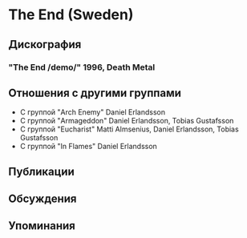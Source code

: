 # The End (Sweden)



## Дискография

### "The End /demo/" 1996, Death Metal




## Отношения с другими группами

* C группой "Arch Enemy" Daniel Erlandsson
* C группой "Armageddon" Daniel Erlandsson, Tobias Gustafsson
* C группой "Eucharist" Matti Almsenius, Daniel Erlandsson, Tobias Gustafsson
* C группой "In Flames" Daniel Erlandsson

## Публикации


## Обсуждения


## Упоминания

